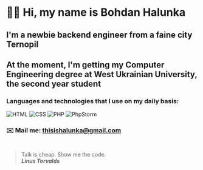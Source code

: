 # 👋🏻 Hi, my name is **Bohdan Halunka**
## I'm a newbie backend engineer from a faine city Ternopil
## At the moment, I'm getting my Computer Engineering degree at West Ukrainian University, the second year student 
### Languages and technologies that I use on my daily basis:
![HTML](https://img.shields.io/badge/html5-%23E34F26.svg?style=for-the-badge&logo=html5&logoColor=white)
![CSS](https://img.shields.io/badge/css3-%231572B6.svg?style=for-the-badge&logo=css3&logoColor=white)
![PHP](https://img.shields.io/badge/PHP-777BB4?style=for-the-badge&logo=php&logoColor=white)
![PhpStorm](http://img.shields.io/badge/-PHPStorm-181717?style=for-the-badge&logo=phpstorm&logoColor=white)

### ✉️ Mail me: thisishalunka@gmail.com
#
> Talk is cheap. Show me the code. <br/>
> ***Linus Torvalds***
